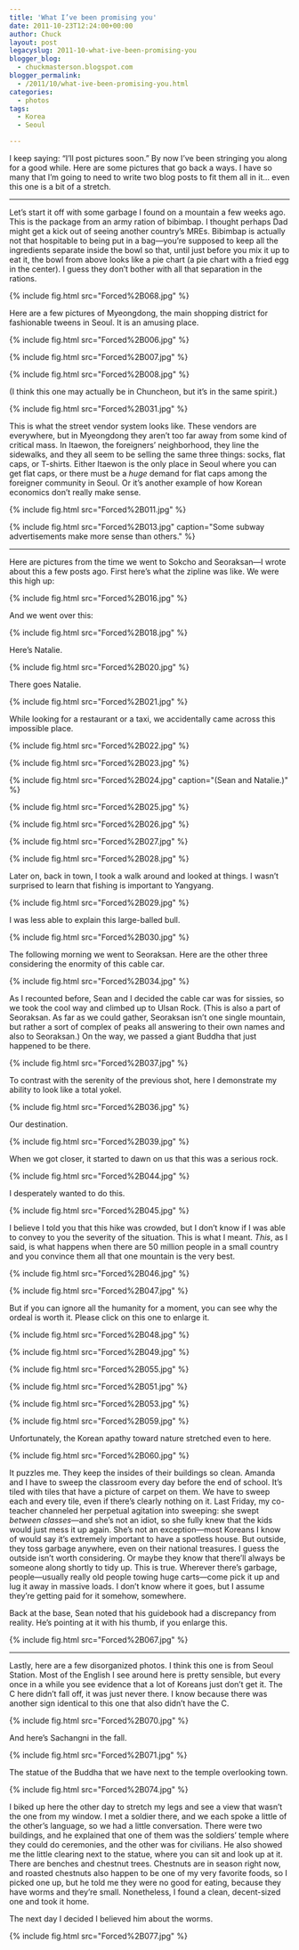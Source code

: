 ```yaml
---
title: 'What I’ve been promising you'
date: 2011-10-23T12:24:00+00:00
author: Chuck
layout: post
legacyslug: 2011-10-what-ive-been-promising-you
blogger_blog:
  - chuckmasterson.blogspot.com
blogger_permalink:
  - /2011/10/what-ive-been-promising-you.html
categories:
  - photos
tags:
  - Korea
  - Seoul

---
```

I keep saying: “I’ll post pictures soon.” By now I’ve
been stringing you along for a good while. Here are some pictures that go back
a ways. I have so many that I’m going to need to write two blog posts to
fit them all in it… even this one is a bit of a stretch. 

* * *

Let’s start it off with some garbage I found on a mountain a few weeks
ago. This is the package from an army ration of bibimbap. I thought perhaps
Dad might get a kick out of seeing another country’s MREs. Bibimbap is
actually not that hospitable to being put in a bag—you’re supposed to
keep all the ingredients separate inside the bowl so that, until just before
you mix it up to eat it, the bowl from above looks like a pie chart (a pie
chart with a fried egg in the center). I guess they don’t bother with
all that separation in the rations. 
  
{% include fig.html src="Forced%2B068.jpg" %}

Here are a few pictures of Myeongdong, the main shopping district for
fashionable tweens in Seoul. It is an amusing place.

{% include fig.html src="Forced%2B006.jpg" %}

{% include fig.html src="Forced%2B007.jpg" %}

{% include fig.html src="Forced%2B008.jpg" %}

(I think this one may actually be in Chuncheon, but it’s in
the same spirit.)

{% include fig.html src="Forced%2B031.jpg" %}

This is what the street vendor system looks like. These vendors are
everywhere, but in Myeongdong they aren’t too far away from some kind of
critical mass. In Itaewon, the foreigners’ neighborhood, they line the
sidewalks, and they all seem to be selling the same three things: socks, flat
caps, or T-shirts. Either Itaewon is the only place in Seoul where you can get
flat caps, or there must be a *huge* demand for flat caps among the
foreigner community in Seoul. Or it’s another example of how Korean
economics don’t really make sense.  

{% include fig.html src="Forced%2B011.jpg" %}

{% include fig.html src="Forced%2B013.jpg" caption="Some subway advertisements
make more sense than others." %}

* * *

Here are pictures from the time we went to Sokcho and Seoraksan—I
wrote about this a few posts ago. First here’s what the zipline was like.
We were this high up:

{% include fig.html src="Forced%2B016.jpg" %}

And we went over this:

{% include fig.html src="Forced%2B018.jpg" %}

Here’s Natalie.

{% include fig.html src="Forced%2B020.jpg" %}

There goes Natalie.  

{% include fig.html src="Forced%2B021.jpg" %}

While looking for a restaurant or a taxi, we accidentally came across this
impossible place.

{% include fig.html src="Forced%2B022.jpg" %}

{% include fig.html src="Forced%2B023.jpg" %}

{% include fig.html src="Forced%2B024.jpg" caption="(Sean and Natalie.)" %}

{% include fig.html src="Forced%2B025.jpg" %}

{% include fig.html src="Forced%2B026.jpg" %}

{% include fig.html src="Forced%2B027.jpg" %}

{% include fig.html src="Forced%2B028.jpg" %}

Later on, back in town, I took a walk around and looked at things.
I wasn’t surprised to learn that fishing is important to Yangyang.

{% include fig.html src="Forced%2B029.jpg" %}

I was less able to explain this large-balled bull.

{% include fig.html src="Forced%2B030.jpg" %}

The following morning we went to Seoraksan. Here are the other three
considering the enormity of this cable car.  

{% include fig.html src="Forced%2B034.jpg" %}

As I recounted before, Sean and I decided the cable car was for sissies, so we
took the cool way and climbed up to Ulsan Rock. (This is also a part of
Seoraksan. As far as we could gather, Seoraksan isn’t one single
mountain, but rather a sort of complex of peaks all answering to their own
names and also to Seoraksan.) On the way, we passed a giant Buddha that just
happened to be there.

{% include fig.html src="Forced%2B037.jpg" %}

To contrast with the serenity of the previous shot, here I
demonstrate my ability to look like a total yokel.

{% include fig.html src="Forced%2B036.jpg" %}

Our destination.

{% include fig.html src="Forced%2B039.jpg" %}

When we got closer, it started to dawn on us that this was a
serious rock.

{% include fig.html src="Forced%2B044.jpg" %}

I desperately wanted to do this.  

{% include fig.html src="Forced%2B045.jpg" %}

I believe I told you that this hike was crowded, but I don’t know if I
was able to convey to you the severity of the situation. This is what I meant.
*This*, as I said, is what happens when there are 50 million people in a
small country and you convince them all that one mountain is the very best.

{% include fig.html src="Forced%2B046.jpg" %}

{% include fig.html src="Forced%2B047.jpg" %}

But if you can ignore all the humanity for a moment, you can see
why the ordeal is worth it. Please click on this one to enlarge it.

{% include fig.html src="Forced%2B048.jpg" %}

{% include fig.html src="Forced%2B049.jpg" %}

{% include fig.html src="Forced%2B055.jpg" %}

{% include fig.html src="Forced%2B051.jpg" %}

{% include fig.html src="Forced%2B053.jpg" %}

{% include fig.html src="Forced%2B059.jpg" %}

Unfortunately, the Korean apathy toward nature stretched even to
here.

{% include fig.html src="Forced%2B060.jpg" %}

It puzzles me. They keep the insides of their buildings so clean. Amanda
and I have to sweep the classroom every day before the end of school.
It’s tiled with tiles that have a picture of carpet on them. We have to
sweep each and every tile, even if there’s clearly nothing on it. Last
Friday, my co-teacher channeled her perpetual agitation into sweeping: she
swept *between classes*—and she’s not an idiot, so she fully knew
that the kids would just mess it up again. She’s not an exception—most
Koreans I know of would say it’s extremely important to have a spotless
house. But outside, they toss garbage anywhere, even on their national
treasures. I guess the outside isn’t worth considering. Or maybe they
know that there’ll always be someone along shortly to tidy up. This is
true. Wherever there’s garbage, people—usually really old people towing
huge carts—come pick it up and lug it away in massive loads. I don’t know
where it goes, but I assume they’re getting paid for it somehow,
somewhere.  

Back at the base, Sean noted that his guidebook had a discrepancy from
reality. He’s pointing at it with his thumb, if you enlarge this.  

{% include fig.html src="Forced%2B067.jpg" %}

* * *

Lastly, here are a few disorganized photos. I think this one is from Seoul
Station. Most of the English I see around here is pretty sensible, but every
once in a while you see evidence that a lot of Koreans just don’t get it.
The C here didn’t fall off, it was just never there. I know because there
was another sign identical to this one that also didn’t have the C.

{% include fig.html src="Forced%2B070.jpg" %}

And here’s Sachangni in the fall.

{% include fig.html src="Forced%2B071.jpg" %}

The statue of the Buddha that we have next to the temple
overlooking town.

{% include fig.html src="Forced%2B074.jpg" %}

I biked up here the other day to stretch my legs and see a view that
wasn’t the one from my window. I met a soldier there, and we each spoke a
little of the other’s language, so we had a little conversation. There
were two buildings, and he explained that one of them was the soldiers’
temple where they could do ceremonies, and the other was for civilians. He also
showed me the little clearing next to the statue, where you can sit and look up
at it. There are benches and chestnut trees. Chestnuts are in season right now,
and roasted chestnuts also happen to be one of my very favorite foods, so I
picked one up, but he told me they were no good for eating, because they have
worms and they’re small. Nonetheless, I found a clean, decent-sized one
and took it home.  

The next day I decided I believed him about the worms.

{% include fig.html src="Forced%2B077.jpg" %}


